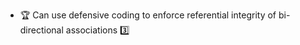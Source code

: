 * <span id="outcome-explain">:trophy: Can use defensive coding to enforce referential integrity of bi-directional associations :three:</span>
